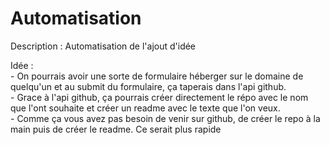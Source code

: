 # Automatisation

Description : Automatisation de l'ajout d'idée

Idée :  
    - On pourrais avoir une sorte de formulaire héberger sur le domaine de quelqu'un et au submit du formulaire, ça taperais dans l'api github.  
    - Grace à l'api github, ça pourrais créer directement le répo avec le nom que l'ont souhaite et créer un readme avec le texte que l'on veux.  
    - Comme ça vous avez pas besoin de venir sur github, de créer le repo à la main puis de créer le readme. Ce serait plus rapide
